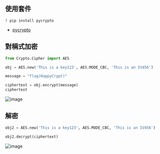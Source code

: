 ## 使用套件
```
! pip install pycrypto
```
 - [pycrypto](https://pypi.org/project/pycrypto/)
## 對稱式加密
```python
from Crypto.Cipher import AES

obj = AES.new('This is a key123', AES.MODE_CBC, 'This is an IV456')

message = "flag(HappyCrypt)"

ciphertext = obj.encrypt(message)
ciphertext
```
![image](https://user-images.githubusercontent.com/55253641/134445359-a0b8b008-8083-440f-ad59-97a7959bef4d.png)


## 解密
```python
obj2 = AES.new('This is a key123', AES.MODE_CBC, 'This is an IV456')

obj2.decrypt(ciphertext)
```
![image](https://user-images.githubusercontent.com/55253641/134445392-63ac2b18-89ca-42e7-aa50-58816395c848.png)
